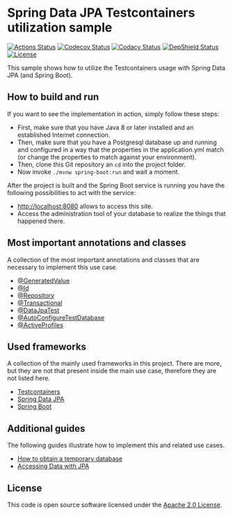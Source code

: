 # Spring Data JPA Testcontainers utilization sample
[![Actions Status](https://github.com/ingogriebsch/sample-spring-data-jpa-testcontainers-utilization/workflows/build/badge.svg)](https://github.com/ingogriebsch/sample-spring-data-jpa-testcontainers-utilization/actions)
[![Codecov Status](https://codecov.io/gh/ingogriebsch/sample-spring-data-jpa-testcontainers-utilization/branch/master/graph/badge.svg)](https://codecov.io/gh/ingogriebsch/sample-spring-data-jpa-testcontainers-utilization)
[![Codacy Status](https://api.codacy.com/project/badge/Grade/13ae48fb292048f0bf6970f99132f75c)](https://www.codacy.com/app/ingo.griebsch/sample-spring-data-jpa-testcontainers-utilization?utm_source=github.com&utm_medium=referral&utm_content=ingogriebsch/sample-spring-data-jpa-testcontainers-utilization&utm_campaign=Badge_Grade)
[![DepShield Status](https://depshield.sonatype.org/badges/ingogriebsch/sample-spring-data-jpa-testcontainers-utilization/depshield.svg)](https://depshield.github.io)
[![License](http://img.shields.io/:license-apache-blue.svg)](http://www.apache.org/licenses/LICENSE-2.0.html)

This sample shows how to utilize the Testcontainers usage with Spring Data JPA (and Spring Boot).

## How to build and run
If you want to see the implementation in action, simply follow these steps:

*   First, make sure that you have Java 8 or later installed and an established Internet connection.
*   Then, make sure that you have a Postgresql database up and running and configured in a way that the properties in the application.yml match (or change the properties to match against your environment).
*   Then, clone this Git repository an `cd` into the project folder.
*   Now invoke `./mvnw spring-boot:run` and wait a moment.

After the project is built and the Spring Boot service is running you have the following possibilities to act with the service:

*   [http://localhost:8080](http://localhost:8080) allows to access this site.
*   Access the administration tool of your database to realize the things that happened there.

## Most important annotations and classes
A collection of the most important annotations and classes that are necessary to implement this use case. 

*   [@GeneratedValue](https://javaee.github.io/javaee-spec/javadocs/javax/persistence/GeneratedValue.html)
*   [@Id](https://javaee.github.io/javaee-spec/javadocs/javax/persistence/Id.html)
*   [@Repository](https://docs.spring.io/spring-data/commons/docs/2.4.2/api/org/springframework/data/repository/Repository.html)
*   [@Transactional](https://docs.spring.io/spring-framework/docs/5.3.2/javadoc-api/org/springframework/transaction/annotation/Transactional.html)
*   [@DataJpaTest](https://docs.spring.io/spring-boot/docs/2.4.1/api/org/springframework/boot/test/autoconfigure/orm/jpa/DataJpaTest.html)
*   [@AutoConfigureTestDatabase](https://docs.spring.io/spring-boot/docs/2.4.1/api/org/springframework/boot/test/autoconfigure/jdbc/AutoConfigureTestDatabase.html)
*   [@ActiveProfiles](https://docs.spring.io/spring-framework/docs/5.3.2/javadoc-api/org/springframework/test/context/ActiveProfiles.html)

## Used frameworks
A collection of the mainly used frameworks in this project. 
There are more, but they are not that present inside the main use case, therefore they are not listed here.

*   [Testcontainers](https://www.testcontainers.org/modules/databases/)
*   [Spring Data JPA](https://docs.spring.io/spring-data/jpa/docs/2.4.2/reference/html/)
*   [Spring Boot](https://docs.spring.io/spring-boot/docs/2.4.1/reference/htmlsingle/)

## Additional guides
The following guides illustrate how to implement this and related use cases.

*   [How to obtain a temporary database](https://www.testcontainers.org/modules/databases/jdbc/)
*   [Accessing Data with JPA](https://spring.io/guides/gs/accessing-data-jpa/)

## License
This code is open source software licensed under the [Apache 2.0 License](https://www.apache.org/licenses/LICENSE-2.0.html).

